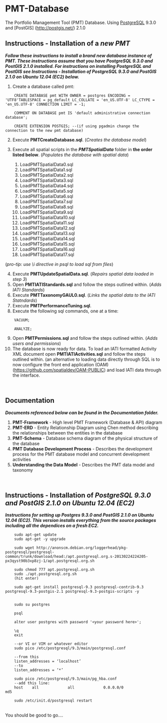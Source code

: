 ﻿PMT-Database
============

The Portfolio Management Tool (PMT) Database. Using [PostgreSQL](http://www.postgresql.org/) 9.3.0 and [PostGIS] (http://postgis.net/) 2.1.0  

Instructions - Installation of a _new PMT_
-------------------------------------------
**_Follow these instructions to install a brand new database instance of PMT. These instructions assume that you have PostgreSQL 9.3.0 and PostGIS 2.1.0 installed. 
For instructions on installing PostgreSQL and PostGIS see Instructions - Installation of PostgreSQL 9.3.0 and PostGIS 2.1.0 on Ubuntu 12.04 (EC2) below._**

1. Create a database called pmt:
```
	CREATE DATABASE pmt WITH OWNER = postgres ENCODING = 'UTF8'TABLESPACE = pg_default LC_COLLATE = 'en_US.UTF-8' LC_CTYPE = 'en_US.UTF-8' CONNECTION LIMIT = -1;

	COMMENT ON DATABASE pmt IS 'default administrative connection database';

	CREATE EXTENSION POSTGIS; --(if using pgadmin change the connection to the new pmt database)
```  
2. Execute **PMTCreateDatabase.sql**. (_Creates the database model_)
3. Execute all spatial scripts in the **_PMTSpatialData_** folder in **the order listed below**. (_Populates the database with spatial data_)
	
	1.  LoadPMTSpatialData0.sql	
	2.  LoadPMTSpatialData1.sql
	3.  LoadPMTSpatialData2.sql
	4.  LoadPMTSpatialData3.sql
	5.  LoadPMTSpatialData4.sql
	6.  LoadPMTSpatialData5.sql
	7.  LoadPMTSpatialData6.sql
	8.  LoadPMTSpatialData7.sql
	9.  LoadPMTSpatialData8.sql
	10. LoadPMTSpatialData9.sql
	11. LoadPMTSpatialData10.sql
	12. LoadPMTSpatialData11.sql
	13. LoadPMTSpatialData12.sql
	14. LoadPMTSpatialData13.sql
	15. LoadPMTSpatialData14.sql
	16. LoadPMTSpatialData15.sql
	17. LoadPMTSpatialData16.sql
	18. LoadPMTSpatialData17.sql

(_pro-tip: use \i directive in psql to load sql from files_)

4. Execute **PMTUpdateSpatialData.sql**. (_Repairs spatial data loaded in step 3_)
5. Open **PMTIATIStandards.sql** and follow the steps outlined within.  (_Adds IATI Standards_)
6. Execute **PMTTaxonomyGAUL0.sql**. (_Links the spatial data to the IATI Statndards_)
7. Execute **PMTPerformanceTuning.sql**.
8. Execute the following sql commands, one at a time:
```
	VACUUM;

	ANALYZE;
```
9. Open **PMTPermissions.sql** and follow the steps outlined within.  (_Adds users and permissions_)
10. The database is now ready for data. To load an IATI formatted Activity XML document open **PMTIATIActivities.sql** and follow the steps outlined within. (an alternative to loading data directly through SQL is to now configure the
front end application (OAM) (https://github.com/spatialdev/OAM-PUBLIC) and load IATI data through the interface.
<br />  
	
Documentation
-------------
**_Documents referenced below can be found in the Documentation folder._**

1. **PMT-Framework** - High level PMT Framework (Database & API) diagram
2. **PMT-ERD** - Entity Relationship Diagram using Chen method describing the relationships between the entities in the database
3. **PMT-Schema** - Database schema diagram of the physical structure of the database
4. **PMT Database Development Process** - Describes the development process for the PMT database model and concurrent development activities
5. **Understanding the Data Model** - Describes the PMT data model and taxonomy

<br />


Instructions - Installation of _PostgreSQL 9.3.0 and PostGIS 2.1.0 on Ubuntu 12.04 (EC2)_
------------------------------------------------------------------------------------------
**_Instructions for setting up Postgres 9.3.0 and PostGIS 2.1.0 on Ubuntu 12.04 (EC2).
This version installs everything from the source packages including all the dependices on a fresh EC2._** 

```
	sudo apt-get update
	sudo apt-get -y upgrade 

	sudo wget http://anonscm.debian.org/loggerhead/pkg-postgresql/postgresql-common/trunk/download/head:/apt.postgresql.org.s-20130224224205-px3qyst90b3xp8zj-1/apt.postgresql.org.sh

	sudo chmod 777 apt.postgresql.org.sh
	sudo ./apt.postgresql.org.sh
	(hit enter)

	sudo apt-get install postgresql-9.3 postgresql-contrib-9.3 postgresql-9.3-postgis-2.1 postgresql-9.3-postgis-scripts -y


	sudo su postgres

	psql

	alter user postgres with password '<your password here>';

	\q
	exit

	--or VI or VIM or whatever editor
	sudo pico /etc/postgresql/9.3/main/postgresql.conf

	--from this 
	listen_addresses = ‘localhost’  
	--to 
	listen_addresses = ‘*’  

	sudo pico /etc/postgresql/9.3/main/pg_hba.conf
	--add this line:
	host    all             all             0.0.0.0/0               md5

	sudo /etc/init.d/postgresql restart
```
<br />
You should be good to go….






